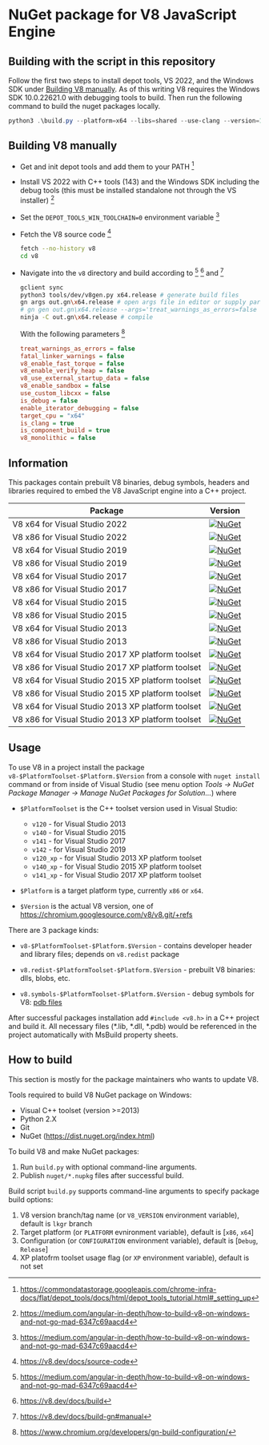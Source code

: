 # NuGet package for V8 JavaScript Engine

## Building with the script in this repository

Follow the first two steps to install depot tools, VS 2022, and the Windows SDK under [Building V8 manually](#building-v8-manually). As of this writing V8
requires the Windows SDK 10.0.22621.0 with debugging tools to build. Then run the following command to build the nuget packages locally.

```powershell
python3 .\build.py --platform=x64 --libs=shared --use-clang --version=11.3
```

## Building V8 manually

- Get and init depot tools and add them to your PATH [^1]
- Install VS 2022 with C++ tools (143) and the Windows SDK including the debug tools (this must be installed standalone not through the VS installer) [^2]
- Set the `DEPOT_TOOLS_WIN_TOOLCHAIN=0` environment variable [^2]
- Fetch the V8 source code [^3]
  
  ```sh
  fetch --no-history v8
  cd v8
  ```

- Navigate into the `v8` directory and build according to [^2] [^4] and [^5]

  ```sh
  gclient sync
  python3 tools/dev/v8gen.py x64.release # generate build files
  gn args out.gn\x64.release # open args file in editor or supply parameters directly (next line doesn't work yet...):
  # gn gen out.gn\x64.release --args='treat_warnings_as_errors=false fatal_linker_warnings=false v8_enable_fast_torque=false v8_enable_verify_heap=false v8_use_external_startup_data=false v8_enable_sandbox=false use_custom_libcxx=false is_debug=false enable_iterator_debugging=false target_cpu="x64" is_clang=true is_component_build=true v8_monolithic=false'
  ninja -C out.gn\x64.release # compile
  ```

  With the following parameters [^6]

  ```ini
  treat_warnings_as_errors = false
  fatal_linker_warnings = false
  v8_enable_fast_torque = false
  v8_enable_verify_heap = false
  v8_use_external_startup_data = false
  v8_enable_sandbox = false
  use_custom_libcxx = false
  is_debug = false
  enable_iterator_debugging = false
  target_cpu = "x64"
  is_clang = true
  is_component_build = true
  v8_monolithic = false
  ```

[^1]: <https://commondatastorage.googleapis.com/chrome-infra-docs/flat/depot_tools/docs/html/depot_tools_tutorial.html#_setting_up>
[^2]: <https://medium.com/angular-in-depth/how-to-build-v8-on-windows-and-not-go-mad-6347c69aacd4>
[^3]: <https://v8.dev/docs/source-code>
[^4]: <https://v8.dev/docs/build>
[^5]: <https://v8.dev/docs/build-gn#manual>
[^6]: <https://www.chromium.org/developers/gn-build-configuration/>

##  Information

This packages contain prebuilt V8 binaries, debug symbols, headers and
libraries required to embed the V8 JavaScript engine into a C++ project.

| Package                     | Version
|-----------------------------|----------------------------------------------------------------------------------------------------------------------|
|V8 x64 for Visual Studio 2022|[![NuGet](https://img.shields.io/nuget/v/v8-v143-x64.svg)](https://www.nuget.org/packages/v8-v143-x64/)|
|V8 x86 for Visual Studio 2022|[![NuGet](https://img.shields.io/nuget/v/v8-v143-x86.svg)](https://www.nuget.org/packages/v8-v143-x86/)|
|V8 x64 for Visual Studio 2019|[![NuGet](https://img.shields.io/nuget/v/v8-v142-x64.svg)](https://www.nuget.org/packages/v8-v142-x64/)|
|V8 x86 for Visual Studio 2019|[![NuGet](https://img.shields.io/nuget/v/v8-v142-x86.svg)](https://www.nuget.org/packages/v8-v142-x86/)|
|V8 x64 for Visual Studio 2017|[![NuGet](https://img.shields.io/nuget/v/v8-v141-x64.svg)](https://www.nuget.org/packages/v8-v141-x64/)|
|V8 x86 for Visual Studio 2017|[![NuGet](https://img.shields.io/nuget/v/v8-v141-x86.svg)](https://www.nuget.org/packages/v8-v141-x86/)|
|V8 x64 for Visual Studio 2015|[![NuGet](https://img.shields.io/nuget/v/v8-v140-x64.svg)](https://www.nuget.org/packages/v8-v140-x64/)|
|V8 x86 for Visual Studio 2015|[![NuGet](https://img.shields.io/nuget/v/v8-v140-x86.svg)](https://www.nuget.org/packages/v8-v140-x86/)|
|V8 x64 for Visual Studio 2013|[![NuGet](https://img.shields.io/nuget/v/v8-v120-x64.svg)](https://www.nuget.org/packages/v8-v120-x64/)|
|V8 x86 for Visual Studio 2013|[![NuGet](https://img.shields.io/nuget/v/v8-v120-x86.svg)](https://www.nuget.org/packages/v8-v120-x86/)|
|V8 x64 for Visual Studio 2017 XP platform toolset|[![NuGet](https://img.shields.io/nuget/v/v8-v141_xp-x64.svg)](https://www.nuget.org/packages/v8-v141_xp-x64/)|
|V8 x86 for Visual Studio 2017 XP platform toolset|[![NuGet](https://img.shields.io/nuget/v/v8-v141_xp-x86.svg)](https://www.nuget.org/packages/v8-v141_xp-x86/)|
|V8 x64 for Visual Studio 2015 XP platform toolset|[![NuGet](https://img.shields.io/nuget/v/v8-v140_xp-x64.svg)](https://www.nuget.org/packages/v8-v140_xp-x64/)|
|V8 x86 for Visual Studio 2015 XP platform toolset|[![NuGet](https://img.shields.io/nuget/v/v8-v140_xp-x86.svg)](https://www.nuget.org/packages/v8-v140_xp-x86/)|
|V8 x64 for Visual Studio 2013 XP platform toolset|[![NuGet](https://img.shields.io/nuget/v/v8-v120_xp-x64.svg)](https://www.nuget.org/packages/v8-v120_xp-x64/)|
|V8 x86 for Visual Studio 2013 XP platform toolset|[![NuGet](https://img.shields.io/nuget/v/v8-v120_xp-x86.svg)](https://www.nuget.org/packages/v8-v120_xp-x86/)|


## Usage

To use V8 in a project install the package `v8-$PlatformToolset-$Platform.$Version`
from a console with `nuget install` command or from inside of Visual Studio
(see menu option *Tools -> NuGet Package Manager -> Manage NuGet Packages for Solution...*)
where

  * `$PlatformToolset` is the C++ toolset version used in Visual Studio:
    * `v120` - for Visual Studio 2013
    * `v140` - for Visual Studio 2015
    * `v141` - for Visual Studio 2017
    * `v142` - for Visual Studio 2019
    * `v120_xp` - for Visual Studio 2013 XP platform toolset
    * `v140_xp` - for Visual Studio 2015 XP platform toolset
    * `v141_xp` - for Visual Studio 2017 XP platform toolset
  
  * `$Platform` is a target platform type, currently `x86` or `x64`.

  * `$Version` is the actual V8 version, one of https://chromium.googlesource.com/v8/v8.git/+refs

There are 3 package kinds:

  * `v8-$PlatformToolset-$Platform.$Version` - contains developer header and 
    library files; depends on `v8.redist` package

  * `v8.redist-$PlatformToolset-$Platform.$Version` - prebuilt V8 binaries:
    dlls, blobs, etc.

  * `v8.symbols-$PlatformToolset-$Platform.$Version` - debug symbols for V8:
    [pdb files](https://en.wikipedia.org/wiki/Program_database)

After successful packages installation add `#include <v8.h>` in a C++  project
and build it. All necessary files (*.lib, *.dll, *.pdb) would be referenced
in the project automatically with MsBuild property sheets.


## How to build

This section is mostly for the package maintainers who wants to update V8.

Tools required to build V8 NuGet package on Windows:

  * Visual C++ toolset (version >=2013)
  * Python 2.X
  * Git
  * NuGet (https://dist.nuget.org/index.html)

To build V8 and make NuGet packages:

  1. Run `build.py` with optional command-line arguments.
  2. Publish `nuget/*.nupkg` files after successful build.
  
Build script `build.py` supports command-line arguments to specify package build options:

  1. V8 version branch/tag name (or `V8_VERSION` environment variable), default is `lkgr` branch
  2. Target platform (or `PLATFORM` evnironment variable), default is [`x86`, `x64`]
  3. Configuration (or `CONFIGURATION` environment variable), default is [`Debug`, `Release`]
  4. XP platofrm toolset usage flag (or `XP` environment variable), default is not set
